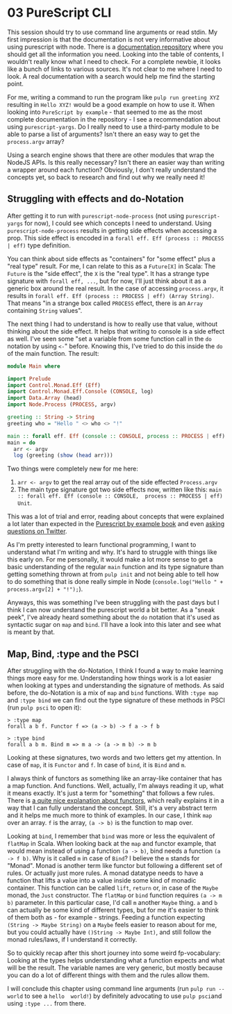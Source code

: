 # 03 PureScript CLI

This session should try to use command line arguments or read stdin. My first impression is that the documentation is
not very informative about using purescript with node. There is a [documentation 
repository](https://github.com/purescript/documentation) where you should get all the information you need. Looking into
the table of contents, I wouldn't really know what I need to check. For a complete newbie, it looks like a bunch of 
links to various sources. It's not clear to me where I need to look. A real documentation with a search would help me
find the starting point.

For me, writing a command to run the program like `pulp run greeting XYZ` resulting in `Hello XYZ!` would be a good 
example on how to use it. When looking into `PureScript by example` - that seemed to me as the most complete 
documentation in the repository - I see a recommendation about using `purescript-yargs`. Do I really need to use a 
third-party module to be able to parse a list of arguments? Isn't there an easy way to get the `process.argv` array?

Using a search engine shows that there are other modules that wrap the NodeJS APIs. Is this really necessary? Isn't 
there an easier way than writing a wrapper around each function? Obviously, I don't really understand the concepts yet,
so back to research and find out why we really need it!

## Struggling with effects and do-Notation

After getting it to run with `purescript-node-process` (not using `purescript-yargs` for now), I could see which 
concepts I need to understand. Using `purescript-node-process` results in getting side effects when accessing a prop. 
This side effect is encoded in a `forall eff. Eff (process :: PROCESS | eff)` type definition.

You can think about side effects as "containers" for "some effect" plus a "real type" result. For me, I can relate to
this as a `Future[X]` in Scala: The `Future` is the "side effect", the `X` is the "real type". It has a strange type 
signature with `forall eff, ...`, but for now, I'll just think about it as a generic box around the real result. In the 
case of accessing `process.argv`, it results in `forall eff. Eff (process :: PROCESS | eff) (Array String)`. That means
"in a strange box called `PROCESS` effect, there is an `Array` containing `String` values".

The next thing I had to understand is how to really use that value, without thinking about the side effect. It helps 
that writing to console is a side effect as well. I've seen some "set a variable from some function call in the `do` 
notation by using `<-`" before. Knowing this, I've tried to do this inside the `do` of the main function. The result:

```purescript
module Main where

import Prelude
import Control.Monad.Eff (Eff)
import Control.Monad.Eff.Console (CONSOLE, log)
import Data.Array (head)
import Node.Process (PROCESS, argv)

greeting :: String -> String
greeting who = "Hello " <> who <> "!"

main :: forall eff. Eff (console :: CONSOLE, process :: PROCESS | eff) Unit
main = do
  arr <- argv
  log (greeting (show (head arr)))
```

Two things were completely new for me here:
1. `arr <- argv` to get the real array out of the side effected `Process.argv`
2. The main type signature got two side effects now, written like this: `main :: forall eff. Eff (console :: CONSOLE, 
process :: PROCESS | eff) Unit`. 

This was a lot of trial and error, reading about concepts that were explained a lot later than expected in the 
[Purescript by example book](https://leanpub.com/purescript/read) and even [asking questions on 
Twitter](https://twitter.com/NarigoDF/status/896987370461028352).

As I'm pretty interested to learn functional programming, I want to understand what I'm writing and why. It's hard to 
struggle with things like this early on. For me personally, it would make a lot more sense to get a basic understanding 
of the regular `main` function and its type signature than getting something thrown at from `pulp init` and not being 
able to tell how to do something that is done really simple in Node (`console.log("Hello " + process.argv[2] + "!");`).

Anyways, this was something I've been struggling with the past days but I think I can now understand the purescript 
world a bit better. As a "sneak peek", I've already heard something about the `do` notation that it's used as syntactic
sugar on `map` and `bind`. I'll have a look into this later and see what is meant by that.

## Map, Bind, :type and the PSCI

After struggling with the do-Notation, I think I found a way to make learning things more easy for me. Understanding
how things work is a lot easier when looking at types and understanding the signature of methods. As said before, the 
do-Notation is a mix of `map` and `bind` functions. With `:type map` and `:type bind` we can find out the type signature
of these methods in PSCI (run `pulp psci` to open it):

```
> :type map
forall a b f. Functor f => (a -> b) -> f a -> f b

> :type bind
forall a b m. Bind m => m a -> (a -> m b) -> m b
```

Looking at these signatures, two words and two letters get my attention. In case of `map`, it is `Functor` and `f`. In 
case of `bind`, it is `Bind` and `m`.

I always think of functors as something like an array-like container that has a map function. And functions. Well, 
actually, I'm always reading it up, what it means exactly. It's just a term for "something" that follows a few rules. 
There is [a quite nice explanation about functors](https://medium.com/@dtinth/what-is-a-functor-dcf510b098b6), which 
really explains it in a way that I can fully understand the concept. Still, it's a very abstract term and it helps me 
much more to think of examples. In our case, I think `map` over an array. `f` is the array, `(a -> b)` is the function
to map over.

Looking at `bind`, I remember that `bind` was more or less the equivalent of `flatMap` in Scala. When looking back at 
the `map` and functor example, that would mean instead of using a function `(a -> b)`, bind needs a function 
`(a -> f b)`. Why is it called `m` in case of `Bind`? I believe the `m` stands for "Monad". Monad is another term like 
functor but following a different set of rules. Or actually just more rules. A monad datatype needs to have a function 
that lifts a value into a value inside some kind of monadic container. This function can be called `lift`, `return` or, 
in case of the `Maybe` monad, the `Just` constructor. The `flatMap` or `bind` function requires `(a -> m b)` parameter.
In this particular case, I'd call `m` another `Maybe` thing. `a` and `b` can actually be some kind of different types,
but for me it's easier to think of them both as - for example - strings. Feeding a function expecting `(String -> Maybe
String)` on a `Maybe` feels easier to reason about for me, but you could actually have `()String -> Maybe Int)`, and
still follow the monad rules/laws, if I understand it correctly.

So to quickly recap after this short journey into some weird fp-vocabulary: Looking at the types helps understanding 
what a function expects and what will be the result. The variable names are very generic, but mostly because you can do
a lot of different things with them and the rules allow them.

I will conclude this chapter using command line arguments (run `pulp run -- world` to see a `hello 
world!`) by definitely advocating to use `pulp psci`and using `:type ...` from there.
